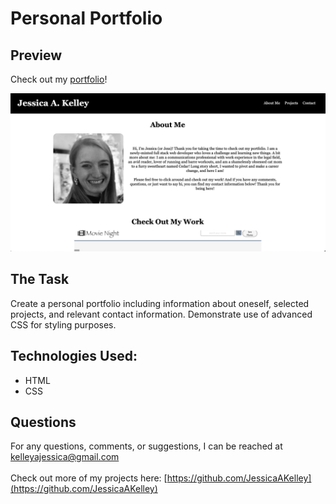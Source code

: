 # Personal Portfolio

## Preview

Check out my [portfolio](https://jessicaakelley.github.io/personal-portfolio/)!

![image](Assets/Images/portfolio-preview.png)

## The Task
Create a personal portfolio including information about oneself, selected projects, and relevant contact information. Demonstrate use of advanced CSS for styling purposes.

## Technologies Used:
- HTML
- CSS

## Questions
For any questions, comments, or suggestions, I can be reached at kelleyajessica@gmail.com
<br>
<br>
Check out more of my projects here: [https://github.com/JessicaAKelley](https://github.com/JessicaAKelley)